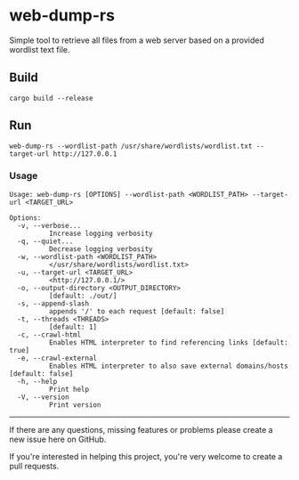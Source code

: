 # web-dump-rs

Simple tool to retrieve all files from a web server based on a provided wordlist text file.


## Build

`cargo build --release`


## Run

`web-dump-rs --wordlist-path /usr/share/wordlists/wordlist.txt --target-url http://127.0.0.1`

### Usage
```
Usage: web-dump-rs [OPTIONS] --wordlist-path <WORDLIST_PATH> --target-url <TARGET_URL>

Options:
  -v, --verbose...
          Increase logging verbosity
  -q, --quiet...
          Decrease logging verbosity
  -w, --wordlist-path <WORDLIST_PATH>
          </usr/share/wordlists/wordlist.txt>
  -u, --target-url <TARGET_URL>
          <http://127.0.0.1/>
  -o, --output-directory <OUTPUT_DIRECTORY>
          [default: ./out/]
  -s, --append-slash
          appends '/' to each request [default: false]
  -t, --threads <THREADS>
          [default: 1]
  -c, --crawl-html
          Enables HTML interpreter to find referencing links [default: true]
  -e, --crawl-external
          Enables HTML interpreter to also save external domains/hosts [default: false]
  -h, --help
          Print help
  -V, --version
          Print version

```


---

If there are any questions, missing features or problems please create a new issue here on GitHub.

If you're interested in helping this project, you're very welcome to create a pull requests.
